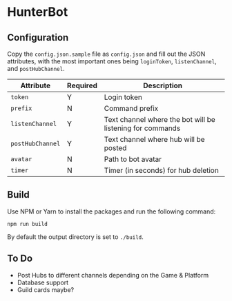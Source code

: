 # HunterBot
## Configuration
Copy the `config.json.sample` file as `config.json` and fill out the JSON attributes, with the most important ones being `loginToken`, `listenChannel`, and `postHubChannel`.

| Attribute        | Required | Description                                               |
|------------------|----------|-----------------------------------------------------------|
| `token`          | Y        | Login token                                               |
| `prefix`         | N        | Command prefix                                            |
| `listenChannel`  | Y        | Text channel where the bot will be listening for commands |
| `postHubChannel` | Y        | Text channel where hub will be posted                     |
| `avatar`         | N        | Path to bot avatar                                        |
| `timer`          | N        | Timer (in seconds) for hub deletion                       |


## Build
Use NPM or Yarn to install the packages and run the following command:

`npm run build`

By default the output directory is set to `./build`.

## To Do
* Post Hubs to different channels depending on the Game & Platform
* Database support
* Guild cards maybe?
